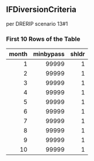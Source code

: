 ## IFDiversionCriteria
per DRERIP scenario 13#1

### First 10 Rows of the Table
|   month |   minbypass |   shldr |
|--------:|------------:|--------:|
|       1 |       99999 |       1 |
|       2 |       99999 |       1 |
|       3 |       99999 |       1 |
|       4 |       99999 |       1 |
|       5 |       99999 |       1 |
|       6 |       99999 |       1 |
|       7 |       99999 |       1 |
|       8 |       99999 |       1 |
|       9 |       99999 |       1 |
|      10 |       99999 |       1 |
